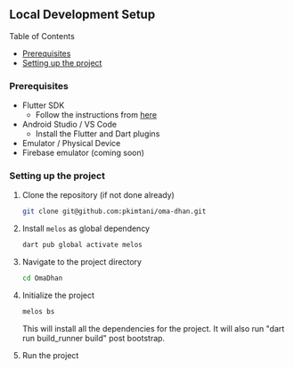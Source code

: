## Local Development Setup

Table of Contents

- [Prerequisites](#prerequisites)
- [Setting up the project](#setting-up-the-project)

### Prerequisites

- Flutter SDK
    - Follow the instructions from [here](https://docs.flutter.dev/get-started/install)
- Android Studio / VS Code
    - Install the Flutter and Dart plugins
- Emulator / Physical Device
- Firebase emulator (coming soon)

### Setting up the project

1. Clone the repository (if not done already)
    ```bash
    git clone git@github.com:pkimtani/oma-dhan.git
    ```

2. Install `melos` as global dependency
    ```bash
    dart pub global activate melos
    ```

3. Navigate to the project directory
    ```bash
    cd OmaDhan
    ```

4. Initialize the project
    ```bash
    melos bs
    ```
    This will install all the dependencies for the project.
    It will also run "dart run build_runner build" post bootstrap.

5. Run the project